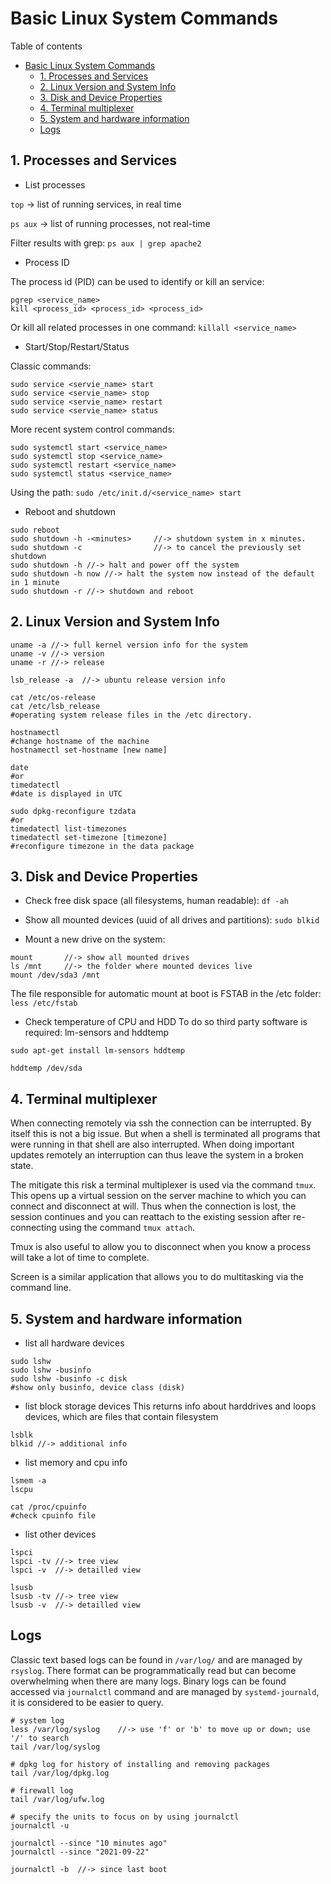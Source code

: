 # Basic Linux System Commands
Table of contents
- [Basic Linux System Commands](#basic-linux-system-commands)
  - [1. Processes and Services](#1-processes-and-services)
  - [2. Linux Version and System Info](#2-linux-version-and-system-info)
  - [3. Disk and Device Properties](#3-disk-and-device-properties)
  - [4. Terminal multiplexer](#4-terminal-multiplexer)
  - [5. System and hardware information](#5-system-and-hardware-information)
  - [Logs](#logs)

## 1. Processes and Services
* List processes

`top`	 -> list of running services, in real time

`ps aux` -> list of running processes, not real-time

Filter results with grep:
`ps aux | grep apache2`

* Process ID

The process id (PID) can be used to identify or kill an service: 
```
pgrep <service_name> 		
kill <process_id> <process_id> <process_id>
``` 
Or kill all related processes in one command:
`killall <service_name>` 

* Start/Stop/Restart/Status

Classic commands:
```
sudo service <servie_name> start
sudo service <servie_name> stop
sudo service <servie_name> restart
sudo service <servie_name> status
```
More recent system control commands:
```
sudo systemctl start <service_name>
sudo systemctl stop <service_name>
sudo systemctl restart <service_name>
sudo systemctl status <service_name>
```
Using the path:
`sudo /etc/init.d/<service_name> start`
* Reboot and shutdown
```
sudo reboot
sudo shutdown -h -<minutes>		//-> shutdown system in x minutes.
sudo shutdown -c				//-> to cancel the previously set shutdown
sudo shutdown -h //-> halt and power off the system
sudo shutdown -h now //-> halt the system now instead of the default in 1 minute
sudo shutdown -r //-> shutdown and reboot
```

## 2. Linux Version and System Info
```
uname -a //-> full kernel version info for the system
uname -v //-> version
uname -r //-> release

lsb_release -a  //-> ubuntu release version info

cat /etc/os-release
cat /etc/lsb_release
#operating system release files in the /etc directory.

hostnamectl
#change hostname of the machine
hostnamectl set-hostname [new name]

date
#or
timedatectl
#date is displayed in UTC

sudo dpkg-reconfigure tzdata
#or
timedatectl list-timezones
timedatectl set-timezone [timezone]
#reconfigure timezone in the data package
```

## 3. Disk and Device Properties
* Check free disk space (all filesystems, human readable):
`df -ah`

* Show all mounted devices (uuid of all drives and partitions): 
`sudo blkid` 

* Mount a new drive on the system:
```
mount		//-> show all mounted drives
ls /mnt		//-> the folder where mounted devices live 
mount /dev/sda3 /mnt
```
The file responsible for automatic mount at boot is FSTAB in the /etc folder:
`less /etc/fstab`

* Check temperature of CPU and HDD
To do so third party software is required: lm-sensors and hddtemp
```
sudo apt-get install lm-sensors hddtemp

hddtemp /dev/sda
```


## 4. Terminal multiplexer
When connecting remotely via ssh the connection can be interrupted. By itself this is not a big issue. But when a shell is terminated all programs that were running in that shell are also interrupted. When doing important updates remotely an interruption can thus leave the system in a broken state.

The mitigate this risk a terminal multiplexer is used via the command `tmux`. This opens up a virtual session on the server machine to which you can connect and disconnect at will. Thus when the connection is lost, the session continues and you can reattach to the existing session after re-connecting using the command `tmux attach`.

Tmux is also useful to allow you to disconnect when you know a process will take a lot of time to complete.

Screen is a similar application that allows you to do multitasking via the command line.


## 5. System and hardware information
* list all hardware devices
```
sudo lshw
sudo lshw -businfo
sudo lshw -businfo -c disk
#show only businfo, device class (disk)
```

* list block storage devices
This returns info about harddrives and loops devices, which are files that contain filesystem
```
lsblk
blkid //-> additional info
```

* list memory and cpu info
```
lsmem -a
lscpu

cat /proc/cpuinfo
#check cpuinfo file
```
* list other devices
```
lspci
lspci -tv //-> tree view
lspci -v  //-> detailled view

lsusb
lsusb -tv //-> tree view
lsusb -v  //-> detailled view
```


## Logs
Classic text based logs can be found in `/var/log/` and are managed by `rsyslog`. There format can be programmatically read but can become overwhelming when there are many logs.
Binary logs can be found accessed via `journalctl` command and are managed by `systemd-journald`, it is considered to be easier to query.
```
# system log
less /var/log/syslog    //-> use 'f' or 'b' to move up or down; use '/' to search
tail /var/log/syslog

# dpkg log for history of installing and removing packages
tail /var/log/dpkg.log

# firewall log
tail /var/log/ufw.log

# specify the units to focus on by using journalctl
journalctl -u 

journalctl --since "10 minutes ago"
journalctl --since "2021-09-22"

journalctl -b  //-> since last boot
```